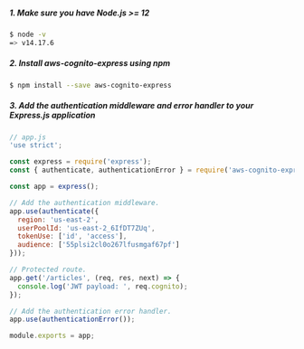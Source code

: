 ##### 1. Make sure you have Node.js >= 12
```bash
$ node -v
=> v14.17.6
```

##### 2. Install aws-cognito-express using npm
```bash
$ npm install --save aws-cognito-express
```

##### 3. Add the authentication middleware and error handler to your Express.js application
```javascript
// app.js
'use strict';

const express = require('express');
const { authenticate, authenticationError } = require('aws-cognito-express');

const app = express();

// Add the authentication middleware.
app.use(authenticate({
  region: 'us-east-2',
  userPoolId: 'us-east-2_6IfDT7ZUq',
  tokenUse: ['id', 'access'],
  audience: ['55plsi2cl0o267lfusmgaf67pf']
}));

// Protected route.
app.get('/articles', (req, res, next) => {
  console.log('JWT payload: ', req.cognito);
});

// Add the authentication error handler.
app.use(authenticationError());

module.exports = app;
```